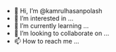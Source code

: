 - 👋 Hi, I’m @kamrulhasanpolash
- 👀 I’m interested in ...
- 🌱 I’m currently learning ...
- 💞️ I’m looking to collaborate on ...
- 📫 How to reach me ...

<!---
kamrulhasanpolash/kamrulhasanpolash is a ✨ special ✨ repository because its `README.md` (this file) appears on your GitHub profile.
You can click the Preview link to take a look at your changes.
--->

